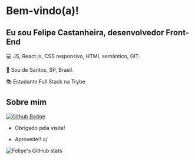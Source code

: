 # Bem-vindo(a)!

 

## Eu sou Felipe Castanheira, desenvolvedor Front-End

 

:computer: JS, React.js, CSS responsivo, HTML semântico, GIT.

:house_with_garden: Sou de Santos, SP, Brasil.

:books: Estudante Full Stack na Trybe
 

## Sobre mim

[![Github Badge](https://img.shields.io/badge/-Github-000?style=flat-square&logo=Github&logoColor=white&link=https://github.com/FelipeCastanheira)](https://github.com/FelipeCastanheira)

- Obrigado pela visita!

- Aproveite!! o/


![Felipe's GitHub stats](https://github-readme-stats.vercel.app/api?username=felipecastanheira&show_icons=true&theme=radical)
